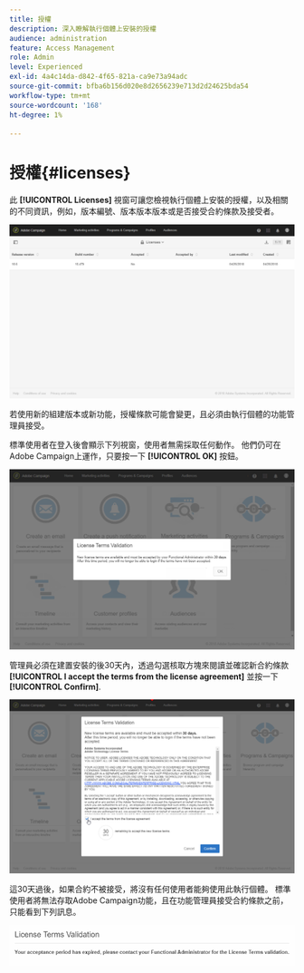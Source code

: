 ```yaml
---
title: 授權
description: 深入瞭解執行個體上安裝的授權
audience: administration
feature: Access Management
role: Admin
level: Experienced
exl-id: 4a4c14da-d842-4f65-821a-ca9e73a94adc
source-git-commit: bfba6b156d020e8d2656239e713d2d24625bda54
workflow-type: tm+mt
source-wordcount: '168'
ht-degree: 1%

---
```


# 授權{#licenses}

此 **[!UICONTROL Licenses]** 視窗可讓您檢視執行個體上安裝的授權，以及相關的不同資訊，例如，版本編號、版本版本版本或是否接受合約條款及接受者。

![](assets/license_1.png)

若使用新的組建版本或新功能，授權條款可能會變更，且必須由執行個體的功能管理員接受。

標準使用者在登入後會顯示下列視窗，使用者無需採取任何動作。 他們仍可在Adobe Campaign上運作，只要按一下 **[!UICONTROL OK]** 按鈕。

![](assets/license_2.png)

管理員必須在建置安裝的後30天內，透過勾選核取方塊來閱讀並確認新合約條款 **[!UICONTROL I accept the terms from the license agreement]** 並按一下 **[!UICONTROL Confirm]**.

![](assets/license_3.png)

這30天過後，如果合約不被接受，將沒有任何使用者能夠使用此執行個體。 標準使用者將無法存取Adobe Campaign功能，且在功能管理員接受合約條款之前，只能看到下列訊息。

![](assets/license_4.png)
